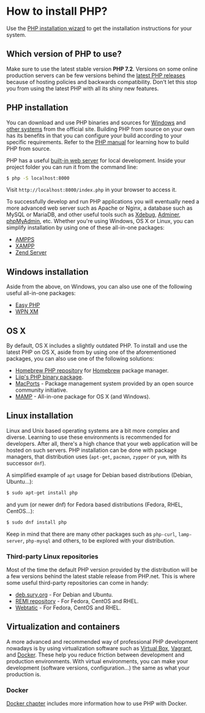 # How to install PHP?

Use the [PHP installation wizard](https://php.earth/install) to get the installation
instructions for your system.

## Which version of PHP to use?

Make sure to use the latest stable version **PHP 7.2**. Versions on some online
production servers can be few versions behind the [latest PHP releases][php-downloads]
because of hosting policies and backwards compatibility. Don't let this stop
you from using the latest PHP with all its shiny new features.

## PHP installation

You can download and use PHP binaries and sources for [Windows][windows-php-net]
and [other systems][php-downloads] from the official site. Building PHP from
source on your own has its benefits in that you can configure your build
according to your specific requirements. Refer to the [PHP manual][php-manual]
for learning how to build PHP from source.

PHP has a useful [built-in web server][built-in-server] for local development.
Inside your project folder you can run it from the command line:

```bash
$ php -S localhost:8000
```

Visit `http://localhost:8000/index.php` in your browser to access it.

To successfully develop and run PHP applications you will eventually need a
more advanced web server such as Apache or Nginx, a database such as MySQL or
MariaDB, and other useful tools such as [Xdebug](https://xdebug.org/),
[Adminer](https://www.adminer.org/), [phpMyAdmin](https://www.phpmyadmin.net/),
etc. Whether you're using Windows, OS X or Linux, you can simplify installation
by using one of these all-in-one packages:

* [AMPPS][ampps]
* [XAMPP][xampp]
* [Zend Server][zend-server]

## Windows installation

Aside from the above, on Windows, you can also use one of the following useful
all-in-one packages:

* [Easy PHP](http://www.easyphp.org/)
* [WPN XM](http://wpn-xm.org/)

## OS X

By default, OS X includes a slightly outdated PHP. To install and use the
latest PHP on OS X, aside from by using one of the aforementioned packages, you
can also use one of the following solutions:

* [Homebrew PHP repository](https://github.com/Homebrew/homebrew-php) for
  [Homebrew](http://brew.sh/) package manager.
* [Liip's PHP binary package](http://php-osx.liip.ch/).
* [MacPorts](https://www.macports.org/) - Package management system provided by
  an open source community initiative.
* [MAMP][mamp] - All-in-one package for OS X (and Windows).

## Linux installation

Linux and Unix based operating systems are a bit more complex and diverse.
Learning to use these environments is recommended for developers. After all,
there's a high chance that your web application will be hosted on such servers.
PHP installation can be done with package managers, that distribution uses
(`apt-get`, `pacman`, `zypper` or `yum`, with its successor `dnf`).

A simplified example of `apt` usage for Debian based distributions (Debian, Ubuntu...):

```bash
$ sudo apt-get install php
```

and yum (or newer dnf) for Fedora based distributions (Fedora, RHEL, CentOS...):

```bash
$ sudo dnf install php
```

Keep in mind that there are many other packages such as `php-curl`,
`lamp-server`, `php-mysql` and others, to be explored with your distribution.

### Third-party Linux repositories

Most of the time the default PHP version provided by the distribution will be
a few versions behind the latest stable release from PHP.net. This is where
some useful third-party repositories can come in handy:

* [deb.sury.org][deb-sury-org] - For Debian and Ubuntu.
* [REMI repository][remi] - For Fedora, CentOS and RHEL.
* [Webtatic][webtatic] - For Fedora, CentOS and RHEL.

## Virtualization and containers

A more advanced and recommended way of professional PHP development nowadays is
by using virtualization software such as [Virtual Box][virtual-box], [Vagrant][vagrant-homepage],
and [Docker][docker-homepage]. These help you reduce friction between development and production
environments. With virtual environments, you can make your development (software
versions, configuration...) the same as what your production is.

### Docker

[Docker chapter](/docker) includes more information how to use PHP with Docker.


[php-downloads]: http://php.net/downloads.php
[windows-php-net]: http://windows.php.net
[built-in-server]: http://php.net/manual/en/features.commandline.webserver.php
[ampps]: http://www.ampps.com/
[xampp]: http://apachefriends.org
[zend-server]: http://www.zend.com/en/products/server-ce/
[php-manual]: http://php.net/manual/en/install.php
[mamp]: http://www.mamp.info/en/downloads/
[deb-sury-org]: https://deb.sury.org/
[remi]: http://blog.famillecollet.com/
[webtatic]: https://webtatic.com/
[virtual-box]: https://www.virtualbox.org
[vagrant-homepage]: http://vagrantup.com
[docker-homepage]: https://www.docker.com/
